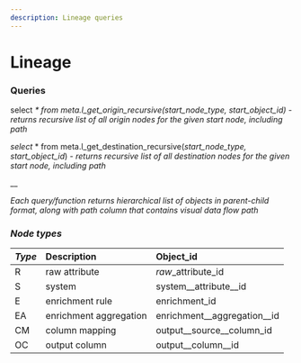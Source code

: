 ```yaml
---
description: Lineage queries
---
```


# Lineage

### Queries

select _\*_  _from meta.l\_get\_origin\_recursive\(start\_node\_type, start\_object\_id\) - returns recursive list of all origin nodes for the given start node, including path_

_select_  \* from meta.l\_get\_destination\_recursive\(_start\_node\_type, start\_object\_id_\) - _returns recursive list of all destination nodes for the given start node, including path_

\_\_

_Each query/function returns hierarchical list of objects in parent-child format, along with path column that contains visual data flow path_

### _Node types_

| _Type_ | Description | Object\_id |
| :--- | :--- | :--- |
| R | raw attribute | _raw_\_attribute\_id |
| S | system | system\__attribute\__id |
| E | enrichment rule | enrichment\_id |
| EA | enrichment aggregation | enrichment\__aggregation\__id |
| CM | column mapping | output\__source\__column\_id |
| OC | output column | output\__column\__id |



